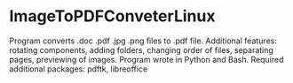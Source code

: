 # ImageToPDFConveterLinux
Program converts .doc .pdf .jpg .png files to .pdf file. Additional features: rotating components, adding folders, changing order of files, separating pages, previewing of images. Program wrote in Python and Bash. Required additional packages: pdftk, libreoffice
